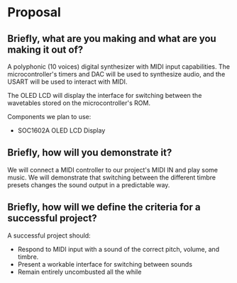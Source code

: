 # Proposal
## Briefly, what are you making and what are you making it out of?
A polyphonic (10 voices) digital synthesizer with MIDI input capabilities. The microcontroller's timers and DAC will be used to synthesize audio, and the USART will be used to interact with MIDI.

The OLED LCD will display the interface for switching between the wavetables stored on the microcontroller's ROM.

Components we plan to use:
  - SOC1602A OLED LCD Display

## Briefly, how will you demonstrate it?
We will connect a MIDI controller to our project's MIDI IN and play some music. We will demonstrate that switching between the different timbre presets changes the sound output in a predictable way.

## Briefly, how will we define the criteria for a successful project?
A successful project should:
  - Respond to MIDI input with a sound of the correct pitch, volume, and timbre.
  - Present a workable interface for switching between sounds
  - Remain entirely uncombusted all the while
